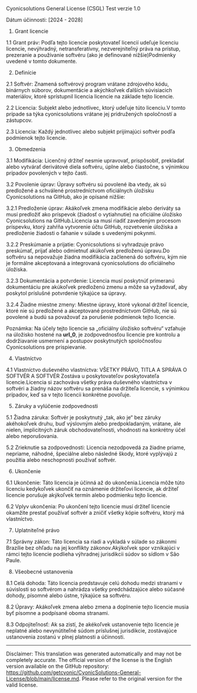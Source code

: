 Cyonicsolutions General License (CSGL)
Test verzie 1.0

Dátum účinnosti: [2024 - 2028]

1. Grant licencie

1.1 Grant práv: Podľa tejto licencie poskytovateľ licencií udeľuje licenciu licencie, nevýhradný, netransferatívny, nezverejniteľný práva na prístup, prezeranie a používanie softvéru (ako je definované nižšie)Podmienky uvedené v tomto dokumente.

2. Definície

2.1 Softvér: Znamená softvérový program vrátane zdrojového kódu, binárnych súborov, dokumentácie a akýchkoľvek ďalších súvisiacich materiálov, ktoré sprístupnil licencia licencie na základe tejto licencie.

2.2 Licencia: Subjekt alebo jednotlivec, ktorý udeľuje túto licenciu.V tomto prípade sa týka cyonicsolutions vrátane jej pridružených spoločností a zástupcov.

2.3 Licencia: Každý jednotlivec alebo subjekt prijímajúci softvér podľa podmienok tejto licencie.

3. Obmedzenia

3.1 Modifikácia: Licenčný držiteľ nesmie upravovať, prispôsobiť, prekladať alebo vytvárať derivátové diela softvéru, úplne alebo čiastočne, s výnimkou prípadov povolených v tejto časti.

3.2 Povolenie úprav: Úpravy softvéru sú povolené iba vtedy, ak sú predložené a schválené prostredníctvom oficiálnych úložisku Cyonicsolutions na GitHub, ako je opísané nižšie:

3.2.1 Predloženie úprav: Akákoľvek zmena modifikácie alebo deriváty sa musí predložiť ako príspevok (žiadosť o vytiahnutie) na oficiálne úložisko Cyonicsolutions na GitHub.Licencia sa musí riadiť zavedeným procesom príspevku, ktorý zahŕňa vytvorenie účtu GitHub, rozvetvenie úložiska a predloženie žiadosti o ťahanie v súlade s uvedenými pokynmi.

3.2.2 Preskúmanie a prijatie: Cyonicsolutions si vyhradzuje právo preskúmať, prijať alebo odmietnuť akúkoľvek predloženú úpravu.Do softvéru sa nepovažuje žiadna modifikácia začlenená do softvéru, kým nie je formálne akceptovaná a integrovaná cyonicsolutions do oficiálneho úložiska.

3.2.3 Dokumentácia a potvrdenie: Licencia musí poskytnúť primeranú dokumentáciu pre akúkoľvek predloženú zmenu a môže sa vyžadovať, aby poskytol príslušné potvrdenie týkajúce sa úpravy.

3.2.4 Žiadne miestne zmeny: Miestne úpravy, ktoré vykonal držiteľ licencie, ktoré nie sú predložené a akceptované prostredníctvom GitHub, nie sú povolené a budú sa považovať za porušenie podmienok tejto licencie.

Poznámka: Na účely tejto licencie sa „oficiálny úložisko softvéru“ vzťahuje na úložisko hostené na __url_0__, je zodpovednosťou licencie pre kontrolu a dodržiavanie usmernení a postupov poskytnutých spoločnosťou Cyonicsolutions pre prispievanie.

4. Vlastníctvo

4.1 Vlastníctvo duševného vlastníctva: VŠETKY PRÁVO, TITLA A SPRÁVA O SOFTVÉR A SOFTVÉR Zostáva u poskytovateľov poskytovateľa licencie.Licencia si zachováva všetky práva duševného vlastníctva v softvéri a žiadny názov softvéru sa prenáša na držiteľa licencie, s výnimkou prípadov, keď sa v tejto licencii konkrétne povoľuje.

5. Záruky a vylúčenie zodpovednosti

5.1 Žiadna záruka: Softvér je poskytnutý „tak, ako je“ bez záruky akéhokoľvek druhu, buď výslovným alebo predpokladaným, vrátane, ale nielen, implicitných záruk obchodovateľnosti, vhodnosti na konkrétny účel alebo neporušovania.

5.2 Zrieknutie sa zodpovednosti: Licencia nezodpovedá za žiadne priame, nepriame, náhodné, špeciálne alebo následné škody, ktoré vyplývajú z použitia alebo neschopnosti používať softvér.

6. Ukončenie

6.1 Ukončenie: Táto licencia je účinná až do ukončenia.Licencia môže túto licenciu kedykoľvek ukončiť na oznámenie držiteľovi licencie, ak držiteľ licencie porušuje akýkoľvek termín alebo podmienku tejto licencie.

6.2 Vplyv ukončenia: Po ukončení tejto licencie musí držiteľ licencie okamžite prestať používať softvér a zničiť všetky kópie softvéru, ktorý má vlastníctvo.

7. Uplatniteľné právo

7.1 Správny zákon: Táto licencia sa riadi a vykladá v súlade so zákonmi Brazílie bez ohľadu na jej konflikty zákonov.Akýkoľvek spor vznikajúci v rámci tejto licencie podlieha výhradnej jurisdikcii súdov so sídlom v São Paule.

8. Všeobecné ustanovenia

8.1 Celá dohoda: Táto licencia predstavuje celú dohodu medzi stranami v súvislosti so softvérom a nahrádza všetky predchádzajúce alebo súčasné dohody, písomné alebo ústne, týkajúce sa softvéru.

8.2 Úpravy: Akákoľvek zmena alebo zmena a doplnenie tejto licencie musia byť písomne ​​a podpísané oboma stranami.

8.3 Odpojiteľnosť: Ak sa zistí, že akékoľvek ustanovenie tejto licencie je neplatné alebo nevynútiteľné súdom príslušnej jurisdikcie, zostávajúce ustanovenia zostanú v plnej platnosti a účinnosti.

---
Disclaimer: This translation was generated automatically and may not be completely accurate. The official version of the license is the English version available on the GitHub repository: https://github.com/getcyonic/CyonicSolutions-General-License/blob/main/license.md. Please refer to the original version for the valid license.